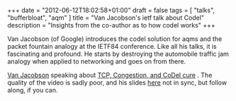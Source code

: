 +++
date = "2012-06-12T18:02:58+01:00"
draft = false
tags = [ "talks", "bufferbloat", "aqm" ]
title = "Van Jacobson's ietf talk about Codel"
description = "Insights from the co-author as to how codel works"
+++

Van Jacobson (of Google) introduces the codel solution for aqms and the packet
fountain analogy at the IETF84 conference. Like all his talks, it is
fascinating and profound. He starts by destroying the automobile traffic
jam analogy when applied to networking and goes on from there.

[Van Jacobson](http://www.wired.com/wiredenterprise/2012/05/van-jacobson/)
speaking about
[TCP, Congestion, and CoDel cure](http://recordings.conf.meetecho.com/Recordings/watch.jsp?recording=IETF84_TSVAREA&chapter=part_3)
. The quality of the video is sadly poor, and his slides
[here](https://plus.google.com/u/0/107942175615993706558/posts/eG8wZh7Qshs)
not in sync, but follow along, if you can.
